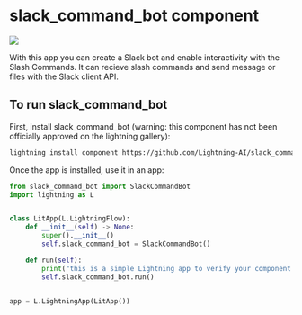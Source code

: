 # slack_command_bot component

<img src="https://i.ibb.co/KL4ML46/slack-bot.jpg">

With this app you can create a Slack bot and enable interactivity with the Slash Commands.
It can recieve slash commands and send message or files with the Slack client API.


## To run slack_command_bot

First, install slack_command_bot (warning: this component has not been officially approved on the lightning gallery):

```bash
lightning install component https://github.com/Lightning-AI/slack_command_bot
```

Once the app is installed, use it in an app:

```python
from slack_command_bot import SlackCommandBot
import lightning as L


class LitApp(L.LightningFlow):
    def __init__(self) -> None:
        super().__init__()
        self.slack_command_bot = SlackCommandBot()

    def run(self):
        print("this is a simple Lightning app to verify your component is working as expected")
        self.slack_command_bot.run()


app = L.LightningApp(LitApp())
```
